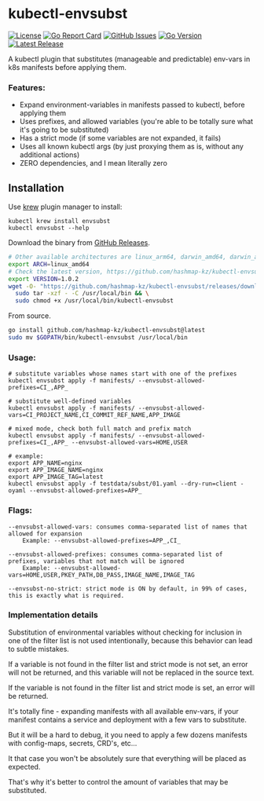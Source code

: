 # kubectl-envsubst

[![License](https://img.shields.io/github/license/hashmap-kz/kubectl-envsubst)](https://github.com/hashmap-kz/kubectl-envsubst/blob/master/LICENSE)
[![Go Report Card](https://goreportcard.com/badge/github.com/hashmap-kz/kubectl-envsubst)](https://goreportcard.com/report/github.com/hashmap-kz/kubectl-envsubst)
[![GitHub Issues](https://img.shields.io/github/issues/hashmap-kz/kubectl-envsubst)](https://github.com/hashmap-kz/kubectl-envsubst/issues)
[![Go Version](https://img.shields.io/github/go-mod/go-version/hashmap-kz/kubectl-envsubst)](https://github.com/hashmap-kz/kubectl-envsubst/blob/master/go.mod#L3)
[![Latest Release](https://img.shields.io/github/v/release/hashmap-kz/kubectl-envsubst)](https://github.com/hashmap-kz/kubectl-envsubst/releases/latest)

A kubectl plugin that substitutes (manageable and predictable) env-vars in k8s manifests before applying them.

### Features:

- Expand environment-variables in manifests passed to kubectl, before applying them
- Uses prefixes, and allowed variables (you're able to be totally sure what it's going to be substituted)
- Has a strict mode (if some variables are not expanded, it fails)
- Uses all known kubectl args (by just proxying them as is, without any additional actions)
- ZERO dependencies, and I mean literally zero

## Installation

Use [krew](https://krew.sigs.k8s.io/) plugin manager to install:

    kubectl krew install envsubst
    kubectl envsubst --help

Download the binary from [GitHub Releases](https://github.com/hashmap-kz/kubectl-envsubst/releases).

```bash
# Other available architectures are linux_arm64, darwin_amd64, darwin_arm64, windows_amd64.
export ARCH=linux_amd64
# Check the latest version, https://github.com/hashmap-kz/kubectl-envsubst/releases/latest
export VERSION=1.0.2
wget -O- "https://github.com/hashmap-kz/kubectl-envsubst/releases/download/v${VERSION}/kubectl-envsubst_${VERSION}_${ARCH}.tar.gz" | \
  sudo tar -xzf - -C /usr/local/bin && \
  sudo chmod +x /usr/local/bin/kubectl-envsubst
```

From source.

```bash
go install github.com/hashmap-kz/kubectl-envsubst@latest
sudo mv $GOPATH/bin/kubectl-envsubst /usr/local/bin
```

### Usage:

```
# substitute variables whose names start with one of the prefixes
kubectl envsubst apply -f manifests/ --envsubst-allowed-prefixes=CI_,APP_

# substitute well-defined variables
kubectl envsubst apply -f manifests/ --envsubst-allowed-vars=CI_PROJECT_NAME,CI_COMMIT_REF_NAME,APP_IMAGE

# mixed mode, check both full match and prefix match
kubectl envsubst apply -f manifests/ --envsubst-allowed-prefixes=CI_,APP_ --envsubst-allowed-vars=HOME,USER

# example:
export APP_NAME=nginx
export APP_IMAGE_NAME=nginx
export APP_IMAGE_TAG=latest
kubectl envsubst apply -f testdata/subst/01.yaml --dry-run=client -oyaml --envsubst-allowed-prefixes=APP_
```

### Flags:

```
--envsubst-allowed-vars: consumes comma-separated list of names that allowed for expansion
    Example: --envsubst-allowed-prefixes=APP_,CI_

--envsubst-allowed-prefixes: consumes comma-separated list of prefixes, variables that not match will be ignored
    Example: --envsubst-allowed-vars=HOME,USER,PKEY_PATH,DB_PASS,IMAGE_NAME,IMAGE_TAG

--envsubst-no-strict: strict mode is ON by default, in 99% of cases, this is exactly what is required.
```

### Implementation details

Substitution of environmental variables without checking for inclusion in one of the filter list is not used
intentionally, because this behavior can lead to subtle mistakes.

If a variable is not found in the filter list and strict mode is not set, an error will not be returned, and this
variable will not be replaced in the source text.

If the variable is not found in the filter list and strict mode is set, an error will be returned.

It's totally fine - expanding manifests with all available env-vars, if your manifest contains a service and deployment
with a few vars to substitute.

But it will be a hard to debug, it you need to apply a few dozens manifests with config-maps, secrets, CRD's, etc...

It that case you won't be absolutely sure that everything will be placed as expected.

That's why it's better to control the amount of variables that may be substituted.
